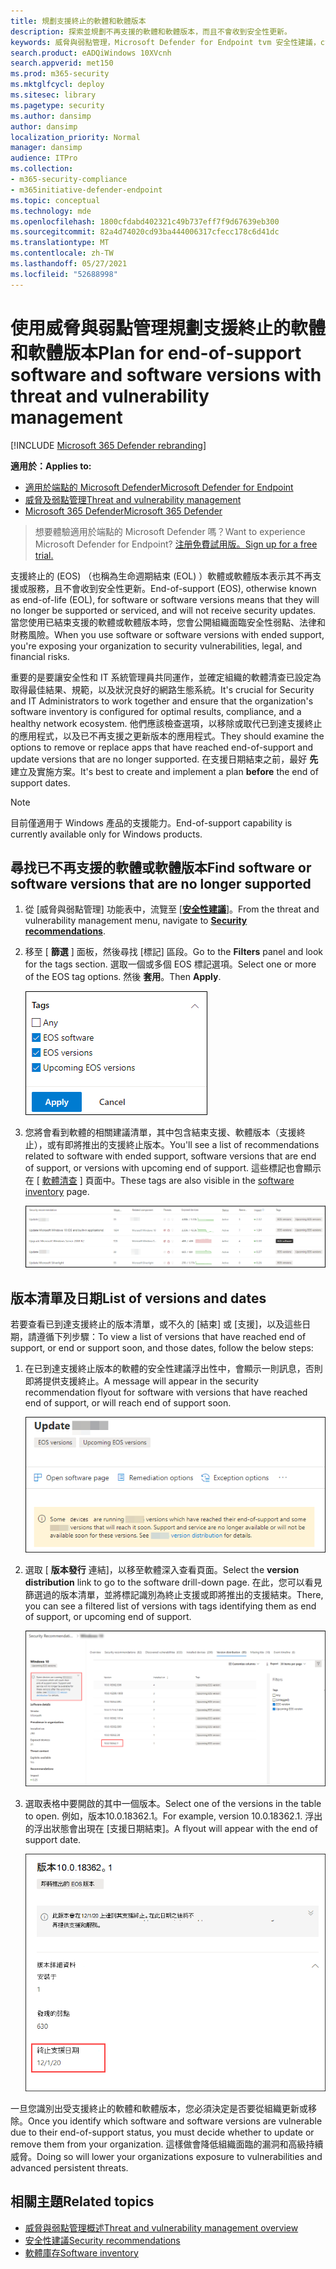 ```yaml
---
title: 規劃支援終止的軟體和軟體版本
description: 探索並規劃不再支援的軟體和軟體版本，而且不會收到安全性更新。
keywords: 威脅與弱點管理，Microsoft Defender for Endpoint tvm 安全性建議，cybersecurity 建議，可操作的安全性建議
search.product: eADQiWindows 10XVcnh
search.appverid: met150
ms.prod: m365-security
ms.mktglfcycl: deploy
ms.sitesec: library
ms.pagetype: security
ms.author: dansimp
author: dansimp
localization_priority: Normal
manager: dansimp
audience: ITPro
ms.collection:
- m365-security-compliance
- m365initiative-defender-endpoint
ms.topic: conceptual
ms.technology: mde
ms.openlocfilehash: 1800cfdabd402321c49b737eff7f9d67639eb300
ms.sourcegitcommit: 82a4d74020cd93ba444006317cfecc178c6d41dc
ms.translationtype: MT
ms.contentlocale: zh-TW
ms.lasthandoff: 05/27/2021
ms.locfileid: "52688998"
---
```

# <a name="plan-for-end-of-support-software-and-software-versions-with-threat-and-vulnerability-management"></a><span data-ttu-id="98476-104">使用威脅與弱點管理規劃支援終止的軟體和軟體版本</span><span class="sxs-lookup"><span data-stu-id="98476-104">Plan for end-of-support software and software versions with threat and vulnerability management</span></span>

[!INCLUDE [Microsoft 365 Defender rebranding](../../includes/microsoft-defender.md)]

<span data-ttu-id="98476-105">**適用於：**</span><span class="sxs-lookup"><span data-stu-id="98476-105">**Applies to:**</span></span>

- [<span data-ttu-id="98476-106">適用於端點的 Microsoft Defender</span><span class="sxs-lookup"><span data-stu-id="98476-106">Microsoft Defender for Endpoint</span></span>](https://go.microsoft.com/fwlink/?linkid=2154037)
- [<span data-ttu-id="98476-107">威脅及弱點管理</span><span class="sxs-lookup"><span data-stu-id="98476-107">Threat and vulnerability management</span></span>](next-gen-threat-and-vuln-mgt.md)
- [<span data-ttu-id="98476-108">Microsoft 365 Defender</span><span class="sxs-lookup"><span data-stu-id="98476-108">Microsoft 365 Defender</span></span>](https://go.microsoft.com/fwlink/?linkid=2118804)

><span data-ttu-id="98476-109">想要體驗適用於端點的 Microsoft Defender 嗎？</span><span class="sxs-lookup"><span data-stu-id="98476-109">Want to experience Microsoft Defender for Endpoint?</span></span> [<span data-ttu-id="98476-110">注册免費試用版。</span><span class="sxs-lookup"><span data-stu-id="98476-110">Sign up for a free trial.</span></span>](https://www.microsoft.com/microsoft-365/windows/microsoft-defender-atp?ocid=docs-wdatp-portaloverview-abovefoldlink)

<span data-ttu-id="98476-111">支援終止的 (EOS) （也稱為生命週期結束 (EOL) ）軟體或軟體版本表示其不再支援或服務，且不會收到安全性更新。</span><span class="sxs-lookup"><span data-stu-id="98476-111">End-of-support (EOS), otherwise known as end-of-life (EOL), for software or software versions means that they will no longer be supported or serviced, and will not receive security updates.</span></span> <span data-ttu-id="98476-112">當您使用已結束支援的軟體或軟體版本時，您會公開組織面臨安全性弱點、法律和財務風險。</span><span class="sxs-lookup"><span data-stu-id="98476-112">When you use software or software versions with ended support, you're exposing your organization to security vulnerabilities, legal, and financial risks.</span></span>

<span data-ttu-id="98476-113">重要的是要讓安全性和 IT 系統管理員共同運作，並確定組織的軟體清查已設定為取得最佳結果、規範，以及狀況良好的網路生態系統。</span><span class="sxs-lookup"><span data-stu-id="98476-113">It's crucial for Security and IT Administrators to work together and ensure that the organization's software inventory is configured for optimal results, compliance, and a healthy network ecosystem.</span></span> <span data-ttu-id="98476-114">他們應該檢查選項，以移除或取代已到達支援終止的應用程式，以及已不再支援之更新版本的應用程式。</span><span class="sxs-lookup"><span data-stu-id="98476-114">They should examine the options to remove or replace apps that have reached end-of-support and update versions that are no longer supported.</span></span> <span data-ttu-id="98476-115">在支援日期結束之前，最好 **先** 建立及實施方案。</span><span class="sxs-lookup"><span data-stu-id="98476-115">It's best to create and implement a plan **before** the end of support dates.</span></span>

>[!NOTE]
> <span data-ttu-id="98476-116">目前僅適用于 Windows 產品的支援能力。</span><span class="sxs-lookup"><span data-stu-id="98476-116">End-of-support capability is currently available only for Windows products.</span></span>

## <a name="find-software-or-software-versions-that-are-no-longer-supported"></a><span data-ttu-id="98476-117">尋找已不再支援的軟體或軟體版本</span><span class="sxs-lookup"><span data-stu-id="98476-117">Find software or software versions that are no longer supported</span></span>

1. <span data-ttu-id="98476-118">從 [威脅與弱點管理] 功能表中，流覽至 [[**安全性建議**](tvm-security-recommendation.md)]。</span><span class="sxs-lookup"><span data-stu-id="98476-118">From the threat and vulnerability management menu, navigate to [**Security recommendations**](tvm-security-recommendation.md).</span></span>
2. <span data-ttu-id="98476-119">移至 [ **篩選** ] 面板，然後尋找 [標記] 區段。</span><span class="sxs-lookup"><span data-stu-id="98476-119">Go to the **Filters** panel and look for the tags section.</span></span> <span data-ttu-id="98476-120">選取一個或多個 EOS 標記選項。</span><span class="sxs-lookup"><span data-stu-id="98476-120">Select one or more of the EOS tag options.</span></span> <span data-ttu-id="98476-121">然後 **套用**。</span><span class="sxs-lookup"><span data-stu-id="98476-121">Then **Apply**.</span></span>

    ![顯示 EOS 軟體、EOS 版本及近期 EOS 版本的螢幕擷取畫面標記。](images/tvm-eos-tag.png)

3. <span data-ttu-id="98476-123">您將會看到軟體的相關建議清單，其中包含結束支援、軟體版本（支援終止），或有即將推出的支援終止版本。</span><span class="sxs-lookup"><span data-stu-id="98476-123">You'll see a list of recommendations related to software with ended support, software versions that are end of support, or versions with upcoming end of support.</span></span> <span data-ttu-id="98476-124">這些標記也會顯示在 [ [軟體清查](tvm-software-inventory.md) ] 頁面中。</span><span class="sxs-lookup"><span data-stu-id="98476-124">These tags are also visible in the [software inventory](tvm-software-inventory.md) page.</span></span>

    ![使用 EOS 標記的建議。](images/tvm-eos-tags-column.png)

## <a name="list-of-versions-and-dates"></a><span data-ttu-id="98476-126">版本清單及日期</span><span class="sxs-lookup"><span data-stu-id="98476-126">List of versions and dates</span></span>

<span data-ttu-id="98476-127">若要查看已到達支援終止的版本清單，或不久的 [結束] 或 [支援]，以及這些日期，請遵循下列步驟：</span><span class="sxs-lookup"><span data-stu-id="98476-127">To view a list of versions that have reached end of support, or end or support soon, and those dates, follow the below steps:</span></span>

1. <span data-ttu-id="98476-128">在已到達支援終止版本的軟體的安全性建議浮出性中，會顯示一則訊息，否則即將提供支援終止。</span><span class="sxs-lookup"><span data-stu-id="98476-128">A message will appear in the security recommendation flyout for software with versions that have reached end of support, or will reach end of support soon.</span></span>

    ![版本發佈連結的螢幕擷取畫面。](images/eos-upcoming-eos.png)

2. <span data-ttu-id="98476-130">選取 [ **版本發行** 連結]，以移至軟體深入查看頁面。</span><span class="sxs-lookup"><span data-stu-id="98476-130">Select the **version distribution** link to go to the software drill-down page.</span></span> <span data-ttu-id="98476-131">在此，您可以看見篩選過的版本清單，並將標記識別為終止支援或即將推出的支援結束。</span><span class="sxs-lookup"><span data-stu-id="98476-131">There, you can see a filtered list of versions with tags identifying them as end of support, or upcoming end of support.</span></span>

    ![支援軟體的軟體深入分析頁面的螢幕擷取畫面。](images/software-drilldown-eos.png)

3. <span data-ttu-id="98476-133">選取表格中要開啟的其中一個版本。</span><span class="sxs-lookup"><span data-stu-id="98476-133">Select one of the versions in the table to open.</span></span> <span data-ttu-id="98476-134">例如，版本10.0.18362.1。</span><span class="sxs-lookup"><span data-stu-id="98476-134">For example, version 10.0.18362.1.</span></span> <span data-ttu-id="98476-135">浮出的浮出狀態會出現在 [支援日期結束]。</span><span class="sxs-lookup"><span data-stu-id="98476-135">A flyout will appear with the end of support date.</span></span>

    ![支援日期結束的螢幕擷取畫面。](images/version-eos-date.png)

<span data-ttu-id="98476-137">一旦您識別出受支援終止的軟體和軟體版本，您必須決定是否要從組織更新或移除。</span><span class="sxs-lookup"><span data-stu-id="98476-137">Once you identify which software and software versions are vulnerable due to their end-of-support status, you must decide whether to update or remove them from your organization.</span></span> <span data-ttu-id="98476-138">這樣做會降低組織面臨的漏洞和高級持續威脅。</span><span class="sxs-lookup"><span data-stu-id="98476-138">Doing so will lower your organizations exposure to vulnerabilities and advanced persistent threats.</span></span>

## <a name="related-topics"></a><span data-ttu-id="98476-139">相關主題</span><span class="sxs-lookup"><span data-stu-id="98476-139">Related topics</span></span>

- [<span data-ttu-id="98476-140">威脅與弱點管理概述</span><span class="sxs-lookup"><span data-stu-id="98476-140">Threat and vulnerability management overview</span></span>](next-gen-threat-and-vuln-mgt.md)
- [<span data-ttu-id="98476-141">安全性建議</span><span class="sxs-lookup"><span data-stu-id="98476-141">Security recommendations</span></span>](tvm-security-recommendation.md)
- [<span data-ttu-id="98476-142">軟體庫存</span><span class="sxs-lookup"><span data-stu-id="98476-142">Software inventory</span></span>](tvm-software-inventory.md)
